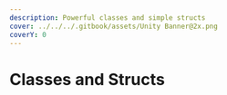 ```yaml
---
description: Powerful classes and simple structs
cover: ../../../.gitbook/assets/Unity Banner@2x.png
coverY: 0
---
```


# Classes and Structs

